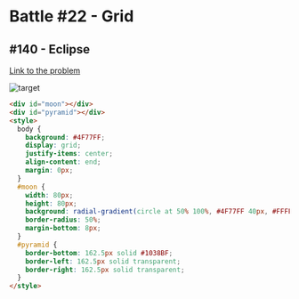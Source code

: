 # Battle #22 - Grid

## #140 - Eclipse

[Link to the problem](https://cssbattle.dev/play/140)

![target](https://cssbattle.dev/targets/140.png)

```html
<div id="moon"></div>
<div id="pyramid"></div>
<style>
  body {
    background: #4F77FF;
    display: grid;
    justify-items: center;
    align-content: end;
    margin: 0px;
  }
  #moon {
    width: 80px;
    height: 80px;
    background: radial-gradient(circle at 50% 100%, #4F77FF 40px, #FFFFFF 40px);
    border-radius: 50%;
    margin-bottom: 8px;
  }
  #pyramid {
    border-bottom: 162.5px solid #1038BF;
    border-left: 162.5px solid transparent;
    border-right: 162.5px solid transparent;
  }
</style>
```

